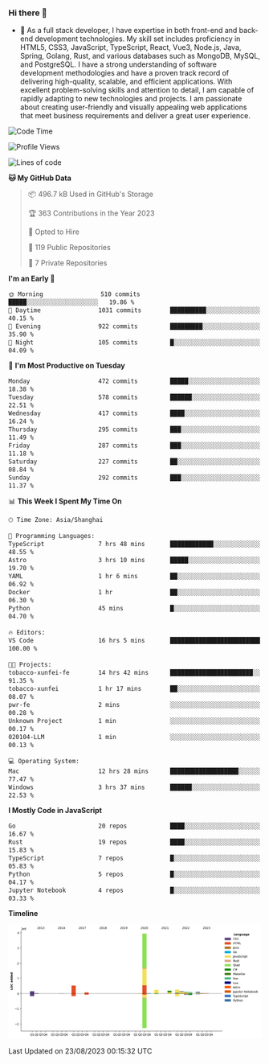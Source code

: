 ### Hi there 👋

- 🌱 As a full stack developer, I have expertise in both front-end and back-end development technologies. My skill set includes proficiency in HTML5, CSS3, JavaScript, TypeScript, React, Vue3, Node.js, Java, Spring, Golang, Rust, and various databases such as MongoDB, MySQL, and PostgreSQL. I have a strong understanding of software development methodologies and have a proven track record of delivering high-quality, scalable, and efficient applications. With excellent problem-solving skills and attention to detail, I am capable of rapidly adapting to new technologies and projects. I am passionate about creating user-friendly and visually appealing web applications that meet business requirements and deliver a great user experience.

<!--START_SECTION:waka-->
![Code Time](http://img.shields.io/badge/Code%20Time-1%2C103%20hrs%2013%20mins-blue)

![Profile Views](http://img.shields.io/badge/Profile%20Views-0-blue)

![Lines of code](https://img.shields.io/badge/From%20Hello%20World%20I%27ve%20Written-6.0%20million%20lines%20of%20code-blue)

**🐱 My GitHub Data** 

> 📦 496.7 kB Used in GitHub's Storage 
 > 
> 🏆 363 Contributions in the Year 2023
 > 
> 💼 Opted to Hire
 > 
> 📜 119 Public Repositories 
 > 
> 🔑 7 Private Repositories 
 > 
**I'm an Early 🐤** 

```text
🌞 Morning                510 commits         █████░░░░░░░░░░░░░░░░░░░░   19.86 % 
🌆 Daytime                1031 commits        ██████████░░░░░░░░░░░░░░░   40.15 % 
🌃 Evening                922 commits         █████████░░░░░░░░░░░░░░░░   35.90 % 
🌙 Night                  105 commits         █░░░░░░░░░░░░░░░░░░░░░░░░   04.09 % 
```
📅 **I'm Most Productive on Tuesday** 

```text
Monday                   472 commits         █████░░░░░░░░░░░░░░░░░░░░   18.38 % 
Tuesday                  578 commits         ██████░░░░░░░░░░░░░░░░░░░   22.51 % 
Wednesday                417 commits         ████░░░░░░░░░░░░░░░░░░░░░   16.24 % 
Thursday                 295 commits         ███░░░░░░░░░░░░░░░░░░░░░░   11.49 % 
Friday                   287 commits         ███░░░░░░░░░░░░░░░░░░░░░░   11.18 % 
Saturday                 227 commits         ██░░░░░░░░░░░░░░░░░░░░░░░   08.84 % 
Sunday                   292 commits         ███░░░░░░░░░░░░░░░░░░░░░░   11.37 % 
```


📊 **This Week I Spent My Time On** 

```text
🕑︎ Time Zone: Asia/Shanghai

💬 Programming Languages: 
TypeScript               7 hrs 48 mins       ████████████░░░░░░░░░░░░░   48.55 % 
Astro                    3 hrs 10 mins       █████░░░░░░░░░░░░░░░░░░░░   19.70 % 
YAML                     1 hr 6 mins         ██░░░░░░░░░░░░░░░░░░░░░░░   06.92 % 
Docker                   1 hr                ██░░░░░░░░░░░░░░░░░░░░░░░   06.30 % 
Python                   45 mins             █░░░░░░░░░░░░░░░░░░░░░░░░   04.70 % 

🔥 Editors: 
VS Code                  16 hrs 5 mins       █████████████████████████   100.00 % 

🐱‍💻 Projects: 
tobacco-xunfei-fe        14 hrs 42 mins      ███████████████████████░░   91.35 % 
tobacco-xunfei           1 hr 17 mins        ██░░░░░░░░░░░░░░░░░░░░░░░   08.07 % 
pwr-fe                   2 mins              ░░░░░░░░░░░░░░░░░░░░░░░░░   00.28 % 
Unknown Project          1 min               ░░░░░░░░░░░░░░░░░░░░░░░░░   00.17 % 
020104-LLM               1 min               ░░░░░░░░░░░░░░░░░░░░░░░░░   00.13 % 

💻 Operating System: 
Mac                      12 hrs 28 mins      ███████████████████░░░░░░   77.47 % 
Windows                  3 hrs 37 mins       ██████░░░░░░░░░░░░░░░░░░░   22.53 % 
```

**I Mostly Code in JavaScript** 

```text
Go                       20 repos            ████░░░░░░░░░░░░░░░░░░░░░   16.67 % 
Rust                     19 repos            ████░░░░░░░░░░░░░░░░░░░░░   15.83 % 
TypeScript               7 repos             █░░░░░░░░░░░░░░░░░░░░░░░░   05.83 % 
Python                   5 repos             █░░░░░░░░░░░░░░░░░░░░░░░░   04.17 % 
Jupyter Notebook         4 repos             █░░░░░░░░░░░░░░░░░░░░░░░░   03.33 % 
```



**Timeline**

![Lines of Code chart](https://raw.githubusercontent.com/elton/elton/main/assets/bar_graph.png)


 Last Updated on 23/08/2023 00:15:32 UTC
<!--END_SECTION:waka-->

<!--
**elton/elton** is a ✨ _special_ ✨ repository because its `README.md` (this file) appears on your GitHub profile.

Here are some ideas to get you started:

- 🔭 I’m currently working on ...
- 🌱 I’m currently learning ...
- 👯 I’m looking to collaborate on ...
- 🤔 I’m looking for help with ...
- 💬 Ask me about ...
- 📫 How to reach me: ...
- 😄 Pronouns: ...
- ⚡ Fun fact: ...
-->
